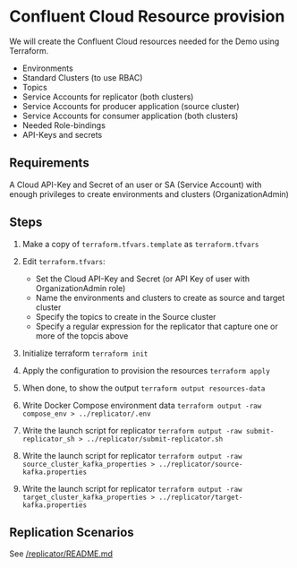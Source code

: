 # Confluent Cloud Resource provision

We will create the Confluent Cloud resources needed for the Demo using Terraform.

- Environments
- Standard Clusters (to use RBAC)
- Topics
- Service Accounts for replicator (both clusters)
- Service Accounts for producer application (source cluster)
- Service Accounts for consumer application (both clusters)
- Needed Role-bindings
- API-Keys and secrets

## Requirements

A Cloud API-Key and Secret of an user or SA (Service Account) with enough privileges to create environments and clusters (OrganizationAdmin)

## Steps

1. Make a copy of `terraform.tfvars.template` as `terraform.tfvars`
2. Edit `terraform.tfvars`:
   - Set the Cloud API-Key and Secret (or API Key of user with OrganizationAdmin role)
   - Name the environments and clusters to create as source and target cluster
   - Specify the topics to create in the Source cluster
   - Specify a regular expression for the replicator that capture one or more of the topcis above

3. Initialize terraform `terraform init`
4. Apply the configuration to provision the resources `terraform apply`
5. When done, to show the output `terraform output resources-data`
6. Write Docker Compose environment data `terraform output -raw compose_env > ../replicator/.env`
7. Write the launch script for replicator `terraform output -raw submit-replicator_sh > ../replicator/submit-replicator.sh`
8. Write the launch script for replicator `terraform output -raw source_cluster_kafka_properties > ../replicator/source-kafka.properties`
9. Write the launch script for replicator `terraform output -raw target_cluster_kafka_properties > ../replicator/target-kafka.properties`

## Replication Scenarios

See [/replicator/README.md](../replicator/README.md)
